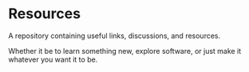 # Resources
A repository containing useful links, discussions, and resources.

Whether it be to learn something new, explore software, or just make it whatever you want it to be.
